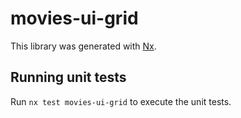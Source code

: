 # movies-ui-grid

This library was generated with [Nx](https://nx.dev).

## Running unit tests

Run `nx test movies-ui-grid` to execute the unit tests.
